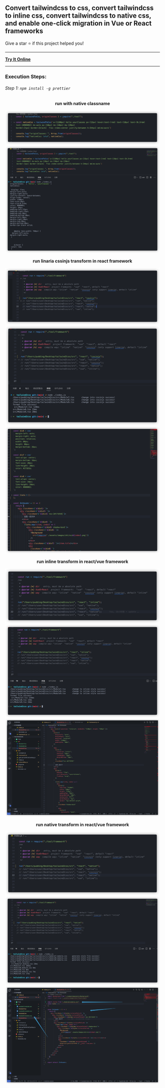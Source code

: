 ## Convert tailwindcss to css, convert tailwindcss to inline css, convert tailwindcss to native css, and enable one-click migration in Vue or React frameworks

Give a star ⭐ if this project helped you!

---

**[Try It Online](https://puddingjoker.github.io/tailwindcss2cssonline/)**

---

### Execution Steps:
###### Step 1: `npm install -g prettier`

<p align="center">
 <b>  run with native classname  </b>
</p>

[![TailwindTocss](./imgs/native1.png "TailwindTocss")]()
[![TailwindTocss](./imgs/native2.png "TailwindTocss")]()


<p align="center">
 <b>  run linaria cssinjs transform in react framework  </b>
</p>

[![TailwindTocss](./imgs/cssinjs1.png "TailwindTocss")]()
[![TailwindTocss](./imgs/cssinjs2.png "TailwindTocss")]()
[![TailwindTocss](./imgs/cssinjs3.png "TailwindTocss")]()


<p align="center">
 <b>  run inline transform in react/vue framework  </b>
</p>

[![TailwindTocss](./imgs/inline1.png "TailwindTocss")]()
[![TailwindTocss](./imgs/inline2.png "TailwindTocss")]()
[![TailwindTocss](./imgs/inline3.png "TailwindTocss")]()


<p align="center">
 <b>  run native transform in react/vue framework  </b>
</p>

[![TailwindTocss](./imgs/native-fw1.png "TailwindTocss")]()
[![TailwindTocss](./imgs/native-fw2.png "TailwindTocss")]()
[![TailwindTocss](./imgs/native-fw3.png "TailwindTocss")]()




